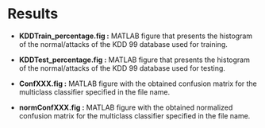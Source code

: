 # Results

- **KDDTrain_percentage.fig :** MATLAB figure that presents the histogram of the normal/attacks of the KDD 99 database used for training. 

- **KDDTest_percentage.fig :** MATLAB figure that presents the histogram of the normal/attacks of the KDD 99 database used for testing. 

- **ConfXXX.fig :** MATLAB figure with the obtained confusion matrix for the multiclass classifier specified in the file name. 

- **normConfXXX.fig :** MATLAB figure with the obtained normalized confusion matrix for the multiclass classifier specified in the file name. 
 
